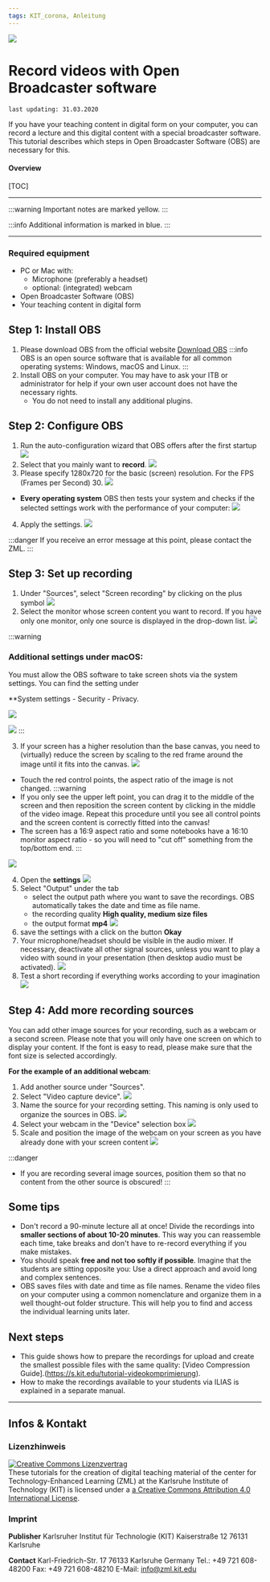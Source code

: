 ```yaml
---
tags: KIT_corona, Anleitung
---
```

![](https://i.imgur.com/eAg9Fgb.png)

# Record videos with Open Broadcaster software 
```
last updating: 31.03.2020
```
If you have your teaching content in digital form on your computer, you can record a lecture and this digital content with a special broadcaster software. This tutorial describes which steps in Open Broadcaster Software (OBS) are necessary for this.

#### Overview
[TOC]

---

:::warning
Important notes are marked yellow.
:::

:::info
Additional information is marked in blue.
:::

---

### Required equipment
* PC or Mac with:
    * Microphone (preferably a headset) 
    * optional: (integrated) webcam
* Open Broadcaster Software (OBS)
* Your teaching content in digital form

## Step 1: Install OBS
1. Please download OBS from the official website [Download OBS](https://obsproject.com)
:::info
OBS is an open source software that is available for all common operating systems: Windows, macOS and Linux.
:::
2. Install OBS on your computer. You may have to ask your ITB or administrator for help if your own user account does not have the necessary rights.
    * You do not need to install any additional plugins.

## Step 2: Configure OBS

1. Run the auto-configuration wizard that OBS offers after the first startup
![](https://i.imgur.com/XbxBcDl.jpg)
2. Select that you mainly want to **record**.
![](https://i.imgur.com/PH7F3ho.jpg)
3. Please specify 1280x720 for the basic (screen) resolution. For the FPS (Frames per Second) 30. 
![](https://i.imgur.com/mjukTGW.jpg)
* **Every operating system** OBS then tests your system and checks if the selected settings work with the performance of your computer:
![](https://i.imgur.com/86Q0k8S.jpg)
4. Apply the settings.
![](https://i.imgur.com/NS1RhCC.jpg)

:::danger
If you receive an error message at this point, please contact the ZML.
:::


## Step 3: Set up recording
1. Under "Sources", select "Screen recording" by clicking on the plus symbol
![](https://i.imgur.com/4C9vjZp.jpg)
2. Select the monitor whose screen content you want to record. If you have only one monitor, only one source is displayed in the drop-down list.
![](https://i.imgur.com/9SFSYgO.jpg)

:::warning
### Additional settings under macOS:

You must allow the OBS software to take screen shots via the system settings. You can find the setting under

**System settings - Security - Privacy.

![](https://i.imgur.com/SsiuQ2y.jpg)

![](https://i.imgur.com/1E9HPvM.jpg)
:::

3. If your screen has a higher resolution than the base canvas, you need to (virtually) reduce the screen by scaling to the red frame around the image until it fits into the canvas.
![](https://i.imgur.com/b3XdPZa.jpg)

* Touch the red control points, the aspect ratio of the image is not changed.
:::warning
* If you only see the upper left point, you can drag it to the middle of the screen and then reposition the screen content by clicking in the middle of the video image. Repeat this procedure until you see all control points and the screen content is correctly fitted into the canvas!
* The screen has a 16:9 aspect ratio and some notebooks have a 16:10 monitor aspect ratio - so you will need to "cut off" something from the top/bottom end. 
:::

![](https://i.imgur.com/ypjgZOE.jpg)

4. Open the **settings**
![](https://i.imgur.com/VxDH7Pb.jpg)
5. Select "Output" under the tab
    * select the output path where you want to save the recordings. OBS automatically takes the date and time as file name.
    * the recording quality **High quality, medium size files**
    * the output format **mp4**
![](https://i.imgur.com/0jVMp1E.jpg)
6. save the settings with a click on the button **Okay**
7. Your microphone/headset should be visible in the audio mixer. If necessary, deactivate all other signal sources, unless you want to play a video with sound in your presentation (then desktop audio must be activated).
![](https://i.imgur.com/jQW5Tjo.jpg)
8. Test a short recording if everything works according to your imagination
![](https://i.imgur.com/DJiQKua.jpg)

## Step 4: Add more recording sources
You can add other image sources for your recording, such as a webcam or a second screen. Please note that you will only have one screen on which to display your content. If the font is easy to read, please make sure that the font size is selected accordingly.

**For the example of an additional webcam**: 
1. Add another source under "Sources".
2. Select "Video capture device".
![](https://i.imgur.com/Du6MoN9.jpg)
3. Name the source for your recording setting. This naming is only used to organize the sources in OBS.
![](https://i.imgur.com/9TaDr9Z.jpg)
4. Select your webcam in the "Device" selection box
![](https://i.imgur.com/imQJ6HT.jpg)
5. Scale and position the image of the webcam on your screen as you have already done with your screen content
![](https://i.imgur.com/mK1FJGW.jpg)

:::danger
* If you are recording several image sources, position them so that no content from the other source is obscured!
:::

## Some tips
* Don't record a 90-minute lecture all at once! Divide the recordings into **smaller sections of about 10-20 minutes**. This way you can reassemble each time, take breaks and don't have to re-record everything if you make mistakes.
* You should speak **free and not too softly if possible**. Imagine that the students are sitting opposite you: Use a direct approach and avoid long and complex sentences.
* OBS saves files with date and time as file names. Rename the video files on your computer using a common nomenclature and organize them in a well thought-out folder structure. This will help you to find and access the individual learning units later. 


## Next steps
* This guide shows how to prepare the recordings for upload and create the smallest possible files with the same quality: [Video Compression Guide].(https://s.kit.edu/tutorial-videokomprimierung).
* How to make the recordings available to your students via ILIAS is explained in a separate manual.



---
## Infos & Kontakt

### Lizenzhinweis
<a rel="license" href="http://creativecommons.org/licenses/by/4.0/"><img alt="Creative Commons Lizenzvertrag" style="border-width:0" src="https://i.creativecommons.org/l/by/4.0/88x31.png" /></a><br /><span xmlns:dct="http://purl.org/dc/terms/" property="dct:title">These tutorials for the creation of digital teaching material</span> of <span xmlns:cc="http://creativecommons.org/ns#" property="cc:attributionName">the center for Technology-Enhanced Learning (ZML) at the Karlsruhe Institute of Technology (KIT)</span> is licensed under a <a rel="license" href="http://creativecommons.org/licenses/by/4.0/">a Creative Commons Attribution 4.0 International License</a>.

### Imprint

**Publisher**
Karlsruher Institut für Technologie (KIT)
Kaiserstraße 12
76131 Karlsruhe

**Contact**
Karl-Friedrich-Str. 17
76133 Karlsruhe
Germany
Tel.: +49 721 608-48200
Fax: +49 721 608-48210
E-Mail: info@zml.kit.edu

